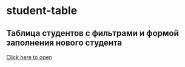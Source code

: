 # student-table

## Таблица студентов с фильтрами и формой заполнения нового студента

 [Click here to open](https://sergeim63.github.io/student-table/ "Открыть приложение")
